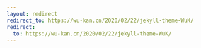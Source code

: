 ```yaml
---
layout: redirect
redirect_to: https://wu-kan.cn/2020/02/22/jekyll-theme-WuK/
redirect:
  to: https://wu-kan.cn/2020/02/22/jekyll-theme-WuK/
---
```

